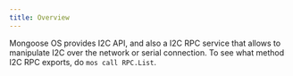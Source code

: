 ```yaml
---
title: Overview
---
```


Mongoose OS provides I2C API, and also a I2C RPC service that allows
to manipulate I2C over the network or serial connection. To see what
method I2C RPC exports, do `mos call RPC.List`.
